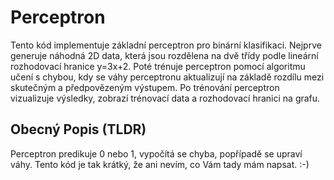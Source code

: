 # Perceptron
Tento kód implementuje základní perceptron pro binární klasifikaci. Nejprve generuje náhodná 2D data, která jsou rozdělena na dvě třídy podle lineární rozhodovací hranice y=3x+2. Poté trénuje perceptron pomocí algoritmu učení s chybou, kdy se váhy perceptronu aktualizují na základě rozdílu mezi skutečným a předpovězeným výstupem. Po trénování perceptron vizualizuje výsledky, zobrazí trénovací data a rozhodovací hranici na grafu.

## Obecný Popis (TLDR)
Perceptron predikuje 0 nebo 1, vypočítá se chyba, popřípadě se upraví váhy.
Tento kód je tak krátký, že ani nevím, co Vám tady mám napsat. :-)
